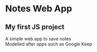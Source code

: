 # Notes Web App

## My first JS project

A simple web app to save notes  
Modelled after apps such as Google Keep
